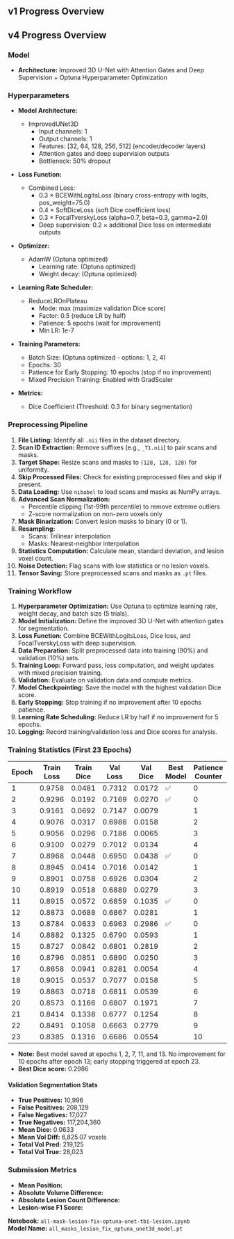 ## v1 Progress Overview

## v4 Progress Overview

### Model
- **Architecture:** Improved 3D U-Net with Attention Gates and Deep Supervision + Optuna Hyperparameter Optimization

### Hyperparameters

- **Model Architecture:**
  - ImprovedUNet3D
    - Input channels: 1
    - Output channels: 1
    - Features: [32, 64, 128, 256, 512] (encoder/decoder layers)
    - Attention gates and deep supervision outputs
    - Bottleneck: 50% dropout

- **Loss Function:**
  - Combined Loss:
    - 0.3 × BCEWithLogitsLoss (binary cross-entropy with logits, pos_weight=75.0)
    - 0.4 × SoftDiceLoss (soft Dice coefficient loss)
    - 0.3 × FocalTverskyLoss (alpha=0.7, beta=0.3, gamma=2.0)
    - Deep supervision: 0.2 × additional Dice loss on intermediate outputs

- **Optimizer:**
  - AdamW (Optuna optimized)
    - Learning rate: (Optuna optimized)
    - Weight decay: (Optuna optimized)

- **Learning Rate Scheduler:**
  - ReduceLROnPlateau
    - Mode: max (maximize validation Dice score)
    - Factor: 0.5 (reduce LR by half)
    - Patience: 5 epochs (wait for improvement)
    - Min LR: 1e-7

- **Training Parameters:**
  - Batch Size: (Optuna optimized - options: 1, 2, 4)
  - Epochs: 30
  - Patience for Early Stopping: 10 epochs (stop if no improvement)
  - Mixed Precision Training: Enabled with GradScaler

- **Metrics:**
  - Dice Coefficient (Threshold: 0.3 for binary segmentation)

### Preprocessing Pipeline
1. **File Listing:** Identify all `.nii` files in the dataset directory.
2. **Scan ID Extraction:** Remove suffixes (e.g., `_T1.nii`) to pair scans and masks.
3. **Target Shape:** Resize scans and masks to `(128, 128, 128)` for uniformity.
4. **Skip Processed Files:** Check for existing preprocessed files and skip if present.
5. **Data Loading:** Use `nibabel` to load scans and masks as NumPy arrays.
6. **Advanced Scan Normalization:**
    - Percentile clipping (1st-99th percentile) to remove extreme outliers
    - Z-score normalization on non-zero voxels only
7. **Mask Binarization:** Convert lesion masks to binary (0 or 1).
8. **Resampling:** 
    - Scans: Trilinear interpolation
    - Masks: Nearest-neighbor interpolation
9. **Statistics Computation:** Calculate mean, standard deviation, and lesion voxel count.
10. **Noise Detection:** Flag scans with low statistics or no lesion voxels.
11. **Tensor Saving:** Store preprocessed scans and masks as `.pt` files.

### Training Workflow
1. **Hyperparameter Optimization:** Use Optuna to optimize learning rate, weight decay, and batch size (5 trials).
2. **Model Initialization:** Define the improved 3D U-Net with attention gates for segmentation.
3. **Loss Function:** Combine BCEWithLogitsLoss, Dice loss, and FocalTverskyLoss with deep supervision.
4. **Data Preparation:** Split preprocessed data into training (90%) and validation (10%) sets.
5. **Training Loop:** Forward pass, loss computation, and weight updates with mixed precision training.
6. **Validation:** Evaluate on validation data and compute metrics.
7. **Model Checkpointing:** Save the model with the highest validation Dice score.
8. **Early Stopping:** Stop training if no improvement after 10 epochs patience.
9. **Learning Rate Scheduling:** Reduce LR by half if no improvement for 5 epochs.
10. **Logging:** Record training/validation loss and Dice scores for analysis.

### Training Statistics (First 23 Epochs)

| Epoch | Train Loss | Train Dice | Val Loss | Val Dice | Best Model | Patience Counter |
|-------|------------|------------|----------|----------|------------|------------------|
| 1     | 0.9758     | 0.0481     | 0.7312   | 0.0172   | ✅         | 0                |
| 2     | 0.9296     | 0.0192     | 0.7169   | 0.0270   | ✅         | 0                |
| 3     | 0.9161     | 0.0692     | 0.7147   | 0.0079   |            | 1                |
| 4     | 0.9076     | 0.0317     | 0.6986   | 0.0158   |            | 2                |
| 5     | 0.9056     | 0.0296     | 0.7186   | 0.0065   |            | 3                |
| 6     | 0.9100     | 0.0279     | 0.7012   | 0.0134   |            | 4                |
| 7     | 0.8968     | 0.0448     | 0.6950   | 0.0438   | ✅         | 0                |
| 8     | 0.8945     | 0.0414     | 0.7016   | 0.0142   |            | 1                |
| 9     | 0.8901     | 0.0758     | 0.6926   | 0.0304   |            | 2                |
| 10    | 0.8919     | 0.0518     | 0.6889   | 0.0279   |            | 3                |
| 11    | 0.8915     | 0.0572     | 0.6859   | 0.1035   | ✅         | 0                |
| 12    | 0.8873     | 0.0688     | 0.6867   | 0.0281   |            | 1                |
| 13    | 0.8784     | 0.0633     | 0.6963   | 0.2986   | ✅         | 0                |
| 14    | 0.8882     | 0.1325     | 0.6790   | 0.0593   |            | 1                |
| 15    | 0.8727     | 0.0842     | 0.6801   | 0.2819   |            | 2                |
| 16    | 0.8796     | 0.0851     | 0.6890   | 0.0250   |            | 3                |
| 17    | 0.8658     | 0.0941     | 0.8281   | 0.0054   |            | 4                |
| 18    | 0.9015     | 0.0537     | 0.7077   | 0.0158   |            | 5                |
| 19    | 0.8863     | 0.0718     | 0.6811   | 0.0539   |            | 6                |
| 20    | 0.8573     | 0.1166     | 0.6807   | 0.1971   |            | 7                |
| 21    | 0.8414     | 0.1338     | 0.6777   | 0.1254   |            | 8                |
| 22    | 0.8491     | 0.1058     | 0.6663   | 0.2779   |            | 9                |
| 23    | 0.8385     | 0.1316     | 0.6686   | 0.0554   |            | 10               |

- **Note:** Best model saved at epochs 1, 2, 7, 11, and 13. No improvement for 10 epochs after epoch 13; early stopping triggered at epoch 23.
- **Best Dice score:** 0.2986

#### Validation Segmentation Stats

- **True Positives:** 10,996
- **False Positives:** 208,129
- **False Negatives:** 17,027
- **True Negatives:** 117,204,360
- **Mean Dice:** 0.0633
- **Mean Vol Diff:** 6,825.07 voxels
- **Total Vol Pred:** 219,125
- **Total Vol True:** 28,023

### Submission Metrics
- **Mean Position:** 
- **Absolute Volume Difference:** 
- **Absolute Lesion Count Difference:** 
- **Lesion-wise F1 Score:** 

**Notebook:** `all-mask-lesion-fix-optuna-unet-tbi-lesion.ipynb`  
**Model Name:** `all_masks_lesion_fix_optuna_unet3d_model.pt`

